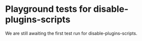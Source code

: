# Playground tests for disable-plugins-scripts
We are still awaiting the first test run for disable-plugins-scripts.

